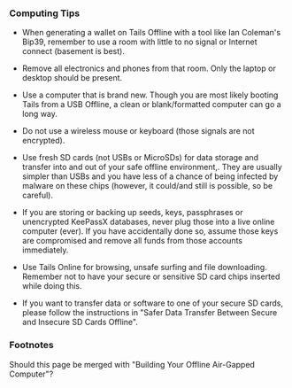 ### Computing Tips
- When generating a wallet on Tails Offline with a tool like Ian Coleman's Bip39, remember to use a room with little to no signal or Internet connect (basement is best).

- Remove all electronics and phones from that room. Only the laptop or desktop should be present.

- Use a computer that is brand new. Though you are most likely booting Tails from a USB Offline, a clean or blank/formatted computer can go a long way.

- Do not use a wireless mouse or keyboard (those  signals are not encrypted).

- Use fresh SD cards (not USBs or MicroSDs) for data storage and transfer into and out of your safe offline environment,. They are usually simpler than USBs and you have less of a chance of being infected by malware on these chips (however, it could/and still is possible, so be careful).

- If you are storing or backing up seeds, keys, passphrases or unencrypted KeePassX databases, never plug those into a live online computer (ever). If you have accidentally done so, assume those keys are compromised and remove all funds from those accounts immediately.

- Use Tails Online for browsing, unsafe surfing and file downloading. Remember not to have your secure or sensitive SD card chips inserted while doing this.

- If you want to transfer data or software to one of your secure SD cards, please follow the instructions in "Safer Data Transfer Between Secure and Insecure SD Cards Offline".

### Footnotes
Should this page be merged with "Building Your Offline Air-Gapped Computer"?